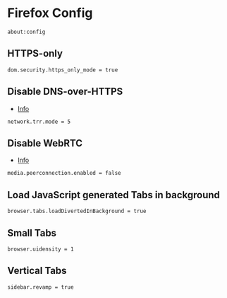 # Firefox Config

```
about:config
```

## HTTPS-only

```
dom.security.https_only_mode = true
```

## Disable DNS-over-HTTPS

- [Info](https://support.mozilla.org/en-US/kb/firefox-dns-over-https)

```
network.trr.mode = 5
```

## Disable WebRTC

- [Info](https://superuser.com/questions/1174019/how-can-i-reliably-prevent-my-local-ip-address-leaking-in-the-web-browsers)

```
media.peerconnection.enabled = false
```

## Load JavaScript generated Tabs in background

```
browser.tabs.loadDivertedInBackground = true
```

## Small Tabs

```
browser.uidensity = 1
```

## Vertical Tabs

```
sidebar.revamp = true
```
